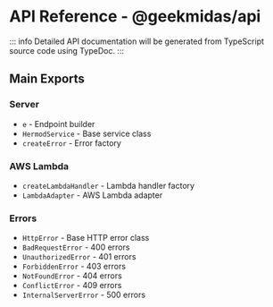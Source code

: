 # API Reference - @geekmidas/api

::: info
Detailed API documentation will be generated from TypeScript source code using TypeDoc.
:::

## Main Exports

### Server
- `e` - Endpoint builder
- `HermodService` - Base service class
- `createError` - Error factory

### AWS Lambda
- `createLambdaHandler` - Lambda handler factory
- `LambdaAdapter` - AWS Lambda adapter

### Errors
- `HttpError` - Base HTTP error class
- `BadRequestError` - 400 errors
- `UnauthorizedError` - 401 errors
- `ForbiddenError` - 403 errors
- `NotFoundError` - 404 errors
- `ConflictError` - 409 errors
- `InternalServerError` - 500 errors